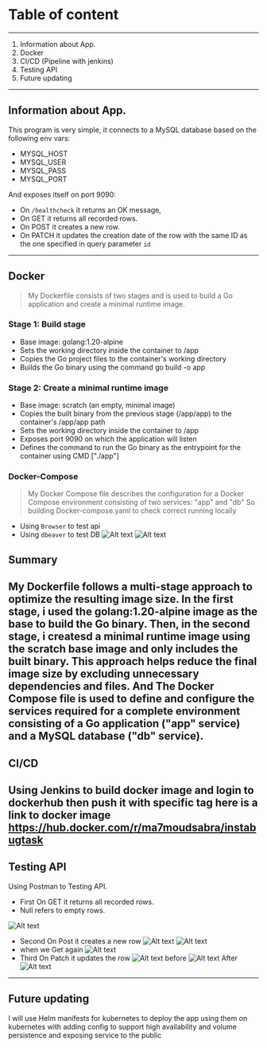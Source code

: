 # Table of content
-----
1. Information about App.
2. Docker 
3. CI/CD (Pipeline with jenkins)
4. Testing API
5. Future updating
-----
## Information about App.

This program is very simple, it connects to a MySQL database based on the following env vars:
* MYSQL_HOST
* MYSQL_USER
* MYSQL_PASS
* MYSQL_PORT

And exposes itself on port 9090:
* On `/healthcheck` it returns an OK message, 
* On GET it returns all recorded rows.
* On POST it creates a new row.
* On PATCH it updates the creation date of the row with the same ID as the one specified in query parameter `id`
_______
## Docker 
> My Dockerfile consists of two stages and is used to build a Go application and create a minimal runtime image.

### Stage 1: Build stage

- Base image: golang:1.20-alpine
- Sets the working directory inside the container to /app
- Copies the Go project files to the container's working directory
- Builds the Go binary using the command go build -o app

### Stage 2: Create a minimal runtime image

- Base image: scratch (an empty, minimal image)
- Copies the built binary from the previous stage (/app/app) to the container's /app/app path
- Sets the working directory inside the container to /app
- Exposes port 9090 on which the application will listen
- Defines the command to run the Go binary as the entrypoint for the container using CMD ["./app"]
### Docker-Compose 
> My Docker Compose file describes the configuration for a Docker Compose environment consisting of two services: "app" and "db" 
So building Docker-compose.yaml to check correct running locally
- Using `Browser` to test api
- Using `dbeaver` to test DB
![Alt text](image.png)
![Alt text](image-1.png)
## Summary 
My Dockerfile follows a multi-stage approach to optimize the resulting image size. In the first stage, i used the golang:1.20-alpine image as the base to build the Go binary. Then, in the second stage, i createsd a minimal runtime image using the scratch base image and only includes the built binary. This approach helps reduce the final image size by excluding unnecessary dependencies and files.
And The Docker Compose file is used to define and configure the services required for a complete environment consisting of a Go application ("app" service) and a MySQL database ("db" service).
----
## CI/CD 
Using Jenkins to build docker image and login to dockerhub then push it with specific tag
here is a link to docker image https://hub.docker.com/r/ma7moudsabra/instabugtask
----
## Testing API
Using Postman to Testing  API.
- First On GET it returns all recorded rows.
- Null refers to empty rows.

![Alt text](image-2.png)
- Second On Post it creates a new row
![Alt text](image-3.png)
![Alt text](image-5.png)
- when we Get again 
![Alt text](image-4.png)
- Third On Patch it updates the row 
![Alt text](image-6.png)
  before 
  ![Alt text](image-7.png)
  After 
  ![Alt text](image-8.png)
---
## Future updating
I will use Helm manifests for kubernetes to deploy the app using them on kubernetes with adding config to support high availability and volume persistence and exposing service to the public



